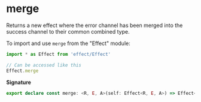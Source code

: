 # merge

Returns a new effect where the error channel has been merged into the
success channel to their common combined type.

To import and use `merge` from the "Effect" module:

```ts
import * as Effect from 'effect/Effect'

// Can be accessed like this
Effect.merge
```

**Signature**

```ts
export declare const merge: <R, E, A>(self: Effect<R, E, A>) => Effect<R, never, E | A>
```
